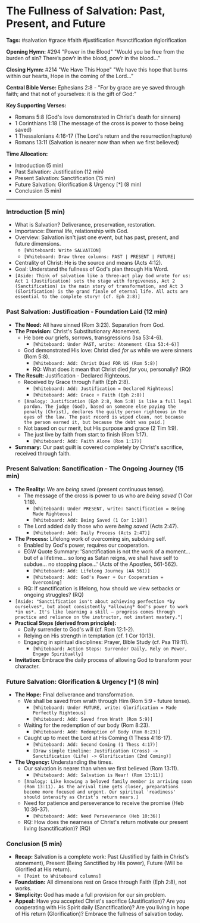 # The Fullness of Salvation: Past, Present, and Future

**Tags:** #salvation #grace #faith #justification #sanctification #glorification

**Opening Hymn:** #294 "Power in the Blood" "Would you be free from the burden
of sin? There’s pow’r in the blood, pow’r in the blood..."

**Closing Hymn:** #214 "We Have This Hope" "We have this hope that burns within
our hearts, Hope in the coming of the Lord..."

**Central Bible Verse:** Ephesians 2:8 - "For by grace are ye saved through
faith; and that not of yourselves: it is the gift of God:"

**Key Supporting Verses:**

- Romans 5:8 (God's love demonstrated in Christ's death for sinners)
- 1 Corinthians 1:18 (The message of the cross is power to those being saved)
- 1 Thessalonians 4:16-17 (The Lord's return and the resurrection/rapture)
- Romans 13:11 (Salvation is nearer now than when we first believed)

**Time Allocation:**

- Introduction (5 min)
- Past Salvation: Justification (12 min)
- Present Salvation: Sanctification (15 min)
- Future Salvation: Glorification & Urgency [*] (8 min)
- Conclusion (5 min)

---

### Introduction (5 min)

- What is Salvation? Deliverance, preservation, restoration.
- Importance: Eternal life, relationship with God.
- Overview: Salvation isn't just one event, but has past, present, and future
  dimensions.
  - `[Whiteboard: Write SALVATION]`
  - `[Whiteboard: Draw three columns: PAST | PRESENT | FUTURE]`
- Centrality of Christ: He is the source and means (Acts 4:12).
- Goal: Understand the fullness of God's plan through His Word.
- `[Aside: Think of salvation like a three-act play God wrote for us: Act 1 (Justification) sets the stage with forgiveness, Act 2 (Sanctification) is the main story of transformation, and Act 3 (Glorification) is the grand finale of eternal life. All acts are essential to the complete story! (cf. Eph 2:8)]`

### Past Salvation: Justification - Foundation Laid (12 min)

- **The Need:** All have sinned (Rom 3:23). Separation from God.
- **The Provision:** Christ's Substitutionary Atonement.
  - He bore _our_ griefs, sorrows, transgressions (Isa 53:4-6).
    - `[Whiteboard: Under PAST, write: Atonement (Isa 53:4-6)]`
  - God demonstrated His love: Christ died _for us_ while we were sinners (Rom
    5:8).
    - `[Whiteboard: Add: Christ Died FOR US (Rom 5:8)]`
    - RQ: What does it mean that Christ died _for_ you, personally? (RQ)
- **The Result:** Justification - Declared Righteous.
  - Received by Grace through Faith (Eph 2:8).
    - `[Whiteboard: Add: Justification = Declared Righteous]`
    - `[Whiteboard: Add: Grace + Faith (Eph 2:8)]`
  - `[Analogy: Justification (Eph 2:8, Rom 5:8) is like a full legal pardon. The judge (God), based on someone else paying the penalty (Christ), declares the guilty person righteous in the eyes of the law. The past record is wiped clean, not because the person earned it, but because the debt was paid.]`
  - Not based on our merit, but His purpose and grace (2 Tim 1:9).
  - The just live by faith from start to finish (Rom 1:17).
    - `[Whiteboard: Add: Faith Alone (Rom 1:17)]`
- **Summary:** Our past guilt is covered completely by Christ's sacrifice,
  received through faith.

### Present Salvation: Sanctification - The Ongoing Journey (15 min)

- **The Reality:** We are _being_ saved (present continuous tense).
  - The message of the cross is power to us who are _being saved_ (1 Cor 1:18).
    - `[Whiteboard: Under PRESENT, write: Sanctification = Being Made Righteous]`
    - `[Whiteboard: Add: Being Saved (1 Cor 1:18)]`
  - The Lord added daily those who were _being saved_ (Acts 2:47).
    - `[Whiteboard: Add: Daily Process (Acts 2:47)]`
- **The Process:** Lifelong work of overcoming sin, subduing self.
  - Enabled by God's power, requires our cooperation.
  - EGW Quote Summary: 'Sanctification is not the work of a moment... but of a
    lifetime... so long as Satan reigns, we shall have self to subdue... no
    stopping place...' (Acts of the Apostles, 561-562).
    - `[Whiteboard: Add: Lifelong Journey (AA 561)]`
    - `[Whiteboard: Add: God's Power + Our Cooperation = Overcoming]`
  - RQ: If sanctification is lifelong, how should we view setbacks or ongoing
    struggles? (RQ)
- `[Aside: "Sanctification isn't about achieving perfection *by ourselves*, but about consistently *allowing* God's power to work *in us*. It's like learning a skill – progress comes through practice and reliance on the instructor, not instant mastery."]`
- **Practical Steps (derived from principle):**
  - Daily surrender to God's will (cf. Rom 12:1-2).
  - Relying on His strength in temptation (cf. 1 Cor 10:13).
  - Engaging in spiritual disciplines: Prayer, Bible Study (cf. Psa 119:11).
    - `[Whiteboard: Action Steps: Surrender Daily, Rely on Power, Engage Spiritually]`
- **Invitation:** Embrace the daily process of allowing God to transform your
  character.

### Future Salvation: Glorification & Urgency [*] (8 min)

- **The Hope:** Final deliverance and transformation.
  - We shall be saved from wrath through Him (Rom 5:9 - future tense).
    - `[Whiteboard: Under FUTURE, write: Glorification = Made Perfectly Righteous]`
    - `[Whiteboard: Add: Saved from Wrath (Rom 5:9)]`
  - Waiting for the redemption of our body (Rom 8:23).
    - `[Whiteboard: Add: Redemption of Body (Rom 8:23)]`
  - Caught up to meet the Lord at His Coming (1 Thess 4:16-17).
    - `[Whiteboard: Add: Second Coming (1 Thess 4:17)]`
    - `[Draw simple timeline: Justification (Cross) -> Sanctification (Life) -> Glorification (2nd Coming)]`
- **The Urgency:** Understanding the times.
  - Our salvation is nearer than when we first believed (Rom 13:11).
    - `[Whiteboard: Add: Salvation is Near! (Rom 13:11)]`
  - `[Analogy: Like knowing a beloved family member is arriving soon (Rom 13:11). As the arrival time gets closer, preparations become more focused and urgent. Our spiritual 'readiness' should intensify as Christ's return nears.]`
  - Need for patience and perseverance to receive the promise (Heb 10:36-37).
    - `[Whiteboard: Add: Need Perseverance (Heb 10:36)]`
  - RQ: How does the nearness of Christ's return motivate our present living
    (sanctification)? (RQ)

### Conclusion (5 min)

- **Recap:** Salvation is a complete work: Past (Justified by faith in Christ's
  atonement), Present (Being Sanctified by His power), Future (Will be Glorified
  at His return).
  - `[Point to Whiteboard columns]`
- **Foundation:** All dimensions rest on Grace through Faith (Eph 2:8), not
  works.
- **Simplicity:** God has made a full provision for our sin problem.
- **Appeal:** Have you accepted Christ's sacrifice (Justification)? Are you
  cooperating with His Spirit daily (Sanctification)? Are you living in hope of
  His return (Glorification)? Embrace the fullness of salvation today.
